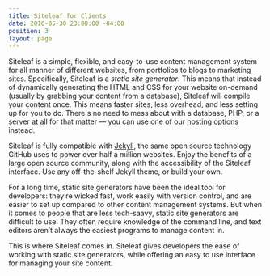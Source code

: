```yaml
---
title: Siteleaf for Clients
date: 2016-05-30 23:00:00 -04:00
position: 3
layout: page
---
```


Siteleaf is a simple, flexible, and easy-to-use content management system for all manner of different websites, from portfolios to blogs to marketing sites. Specifically, Siteleaf is a _static site generator_. This means that instead of dynamically generating the HTML and CSS for your website on-demand (usually by grabbing your content from a database), Siteleaf will compile your content once. This means faster sites, less overhead, and less setting up for you to do. There's no need to mess about with a database, PHP, or a server at all for that matter — you can use one of our [hosting options](/sites/hosting) instead.

Siteleaf is fully compatible with [Jekyll](http://jekyllrb.com), the same open source technology GitHub uses to power over half a million websites. Enjoy the benefits of a large open source community, along with the accessibility of the Siteleaf interface. Use any off-the-shelf Jekyll theme, or build your own.

For a long time, static site generators have been the ideal tool for developers: they’re wicked fast, work easily with version control, and are easier to set up compared to other content management systems. But when it comes to people that are less tech-saavy, static site generators are difficult to use. They often require knowledge of the command line, and text editors aren’t always the easiest programs to manage content in.

This is where Siteleaf comes in. Siteleaf gives developers the ease of working with static site generators, while offering an easy to use interface for managing your site content.
